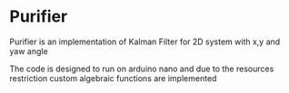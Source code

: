 # Purifier
Purifier is an implementation of Kalman Filter for 2D system with x,y and yaw angle

The code is designed to run on arduino nano and due to the
resources restriction custom algebraic functions are implemented